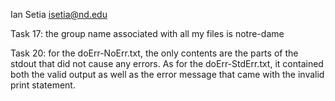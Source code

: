 Ian Setia
isetia@nd.edu

Task 17: the group name associated with all my files is notre-dame

Task 20: for the doErr-NoErr.txt, the only contents are the parts of the stdout that did not cause any errors. As for the doErr-StdErr.txt, it contained both the valid output as well as the error message that came with the invalid print statement.
